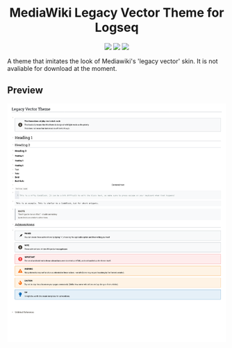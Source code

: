 <h1 align="center">MediaWiki Legacy Vector Theme for Logseq </h1>

<p align="center">
  <a href="https://github.com/mailmanmicky/logseq-legacyvector-theme/stargazers"><img src="https://img.shields.io/github/stars/mailmanmicky/logseq-legacyvector-theme"></a>
  <a href="https://github.com/mailmanmicky/logseq-legacyvector-theme/stargazers"><img src="https://img.shields.io/github/watchers/mailmanmicky/logseq-legacyvector-theme"></a>
  <a href="https://github.com/mailmanmicky/logseq-legacyvector-theme/stargazers"><img src="https://img.shields.io/github/issues/mailmanmicky/logseq-legacyvector-theme"></a>
</p>
A theme that imitates the look of Mediawiki's 'legacy vector' skin. It is not avaliable for download at the moment.

## Preview

![Legacy Vector Theme Preview](lv-theme-preview.png)
